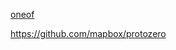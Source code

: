 [oneof](https://liam.page/2020/05/05/using-oneof-to-generate-has-xxx-in-pb3/)

https://github.com/mapbox/protozero

